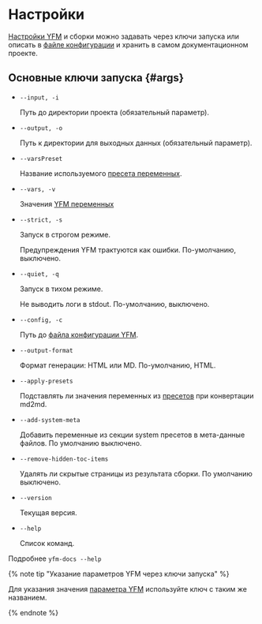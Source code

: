 # Настройки

[Настройки YFM](../../settings.md) и сборки можно задавать через ключи запуска или описать в [файле конфигурации](../../project/config.md) и хранить в самом документационном проекте.

## Основные ключи запуска {#args}

- `--input, -i`

  Путь до директории проекта (обязательный параметр).

- `--output, -o`

  Путь к директории для выходных данных (обязательный параметр).

- `--varsPreset`

  Название используемого [пресета переменных](../../project/presets.md).

- `--vars, -v`

  Значения [YFM переменных](../../syntax.md#vars)

- `--strict, -s`

  Запуск в строгом режиме.

  Предупреждения YFM трактуются как ошибки. По-умолчанию, выключено.

- `--quiet, -q`

  Запуск в тихом режиме.

  Не выводить логи в stdout. По-умолчанию, выключено.

- `--config, -c`

  Путь до [файла конфигурации YFM](../../project/config.md).

- `--output-format`

  Формат генерации: HTML или MD. По-умолчанию, HTML.

- `--apply-presets`

  Подставлять ли значения переменных из [пресетов](../../project/presets.md) при конвертации md2md.

- `--add-system-meta`

  Добавить переменные из секции system пресетов в мета-данные файлов. По умолчанию выключено.

- `--remove-hidden-toc-items`

  Удалять ли скрытые страницы из результата сборки. По умолчанию выключено.

- `--version`

  Текущая версия.

- `--help`

  Список команд.

Подробнее `yfm-docs --help`

{% note tip "Указание параметров YFM через ключи запуска" %}

Для указания значения [параметра YFM](../../settings.md) используйте ключ с таким же названием.

{% endnote %}
